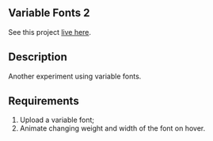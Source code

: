 ## Variable Fonts 2

See this project [live here](https://mo-variable-fonts-2.netlify.app/).


## Description

Another experiment using variable fonts.


## Requirements

1. Upload a variable font;
2. Animate changing weight and width of the font on hover.
